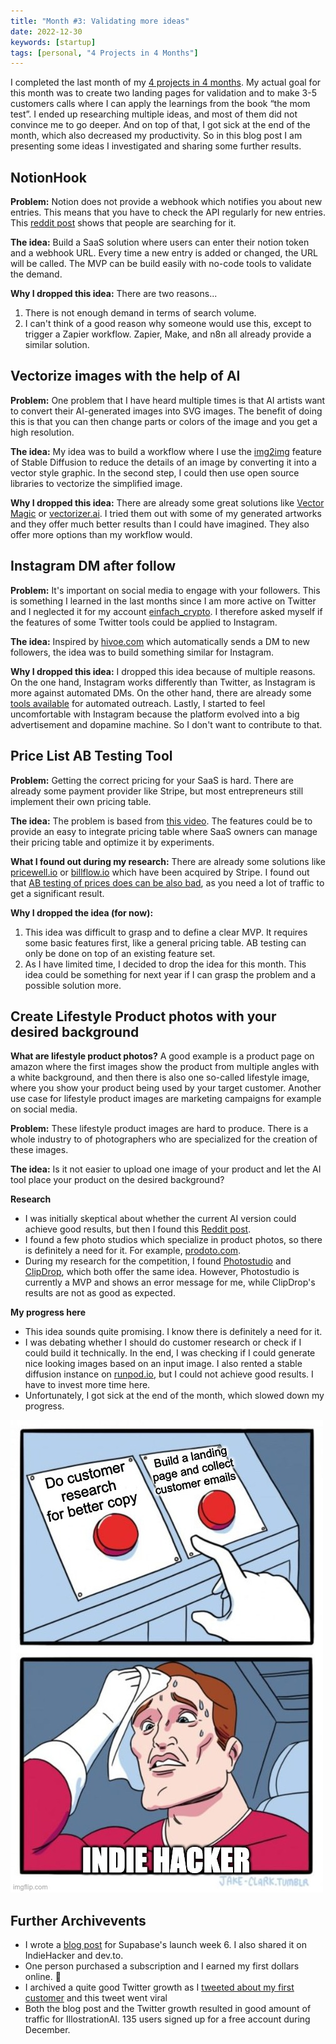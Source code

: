 ```yaml
---
title: "Month #3: Validating more ideas"
date: 2022-12-30
keywords: [startup]
tags: [personal, "4 Projects in 4 Months"]
---
```


I completed the last month of my [4 projects in 4 months](/blog/2022-08-10-4-projects-in-4-months/). My actual goal for this month was to create two landing pages for validation and to make 3-5 customers calls where I can apply the learnings from the book “the mom test”. I ended up researching multiple ideas, and most of them did not convince me to go deeper. And on top of that, I got sick at the end of the month, which also decreased my productivity. So in this blog post I am presenting some ideas I investigated and sharing some further results.

## NotionHook
**Problem:** Notion does not provide a webhook which notifies you about new entries. This means that you have to check the API regularly for new entries. This [reddit post](https://www.reddit.com/r/Notion/comments/nd76ec/notion_api_webhooks/) shows that people are searching for it.

**The idea:** Build a SaaS solution where users can enter their notion token and a webhook URL. Every time a new entry is added or changed, the URL will be called. The MVP can be build easily with no-code tools to validate the demand.

**Why I dropped this idea:** There are two reasons...
1. There is not enough demand in terms of search volume.
2. I can't think of a good reason why someone would use this, except to trigger a Zapier workflow. Zapier, Make, and n8n all already provide a similar solution.

## Vectorize images with the help of AI
**Problem:** One problem that I have heard multiple times is that AI artists want to convert their AI-generated images into SVG images. The benefit of doing this is that you can then change parts or colors of the image and you get a high resolution.

**The idea:** My idea was to build a workflow where I use the [img2img] feature of Stable Diffusion to reduce the details of an image by converting it into a vector style graphic. In the second step, I could then use open source libraries to vectorize the simplified image.

**Why I dropped this idea:**
There are already some great solutions like [Vector Magic] or [vectorizer.ai]. I tried them out with some of my generated artworks and they offer much better results than I could have imagined. They also offer more options than my workflow would. 

## Instagram DM after follow
**Problem:** It's important on social media to engage with your followers. This is something I learned in the last months since I am more active on Twitter and I neglected it for my account [einfach_crypto]. I therefore asked myself if the features of some Twitter tools could be applied to Instagram.

**The idea:** Inspired by [hivoe.com] which automatically sends a DM to new followers, the idea was to build something similar for Instagram.

**Why I dropped this idea:**
I dropped this idea because of multiple reasons. On the one hand, Instagram works differently than Twitter, as Instagram is more against automated DMs. On the other hand, there are already some [tools available](https://dmpro.app/) for automated outreach. Lastly, I started to feel uncomfortable with Instagram because the platform evolved into a big advertisement and dopamine machine. So I don't want to contribute to that.

## Price List AB Testing Tool
**Problem:** Getting the correct pricing for your SaaS is hard. There are already some payment provider like Stripe, but most entrepreneurs still implement their own pricing table.

**The idea:** The problem is based from [this video](https://youtu.be/uYRq60G5XTk?t=511). The features could be to provide an easy to integrate pricing table where SaaS owners can manage their pricing table and optimize it by experiments.

**What I found out during my research:** There are already some solutions like [pricewell.io](https://www.pricewell.io/) or [billflow.io](https://www.billflow.io/) which have been acquired by Stripe. I found out that [AB testing of prices does can be also bad](https://www.priceintelligently.com/blog/ab-test-pricing-page-strategy), as you need a lot of traffic to get a significant result.

**Why I dropped the idea (for now):**
1. This idea was difficult to grasp and to define a clear MVP. It requires some basic features first, like a general pricing table. AB testing can only be done on top of an existing feature set.
2. As I have limited time, I decided to drop the idea for this month. This idea could be something for next year if I can grasp the problem and a possible solution more.

## Create Lifestyle Product photos with your desired background
**What are lifestyle product photos?** A good example is a product page on amazon where the first images show the product from multiple angles with a white background, and then there is also one so-called lifestyle image, where you show your product being used by your target customer. Another use case for lifestyle product images are marketing campaigns for example on social media.

**Problem:** These lifestyle product images are hard to produce. There is a whole industry to of photographers who are specialized for the creation of these images.

**The idea:** Is it not easier to upload one image of your product and let the AI tool place your product on the desired background?

**Research**
- I was initially skeptical about whether the current AI version could achieve good results, but then I found this [Reddit post].
- I found a few photo studios which specialize in product photos, so there is definitely a need for it. For example, [prodoto.com](https://www.prodoto.com/cgi).
- During my research for the competition, I found [Photostudio](https://product-photography.vercel.app/) and [ClipDrop](https://clipdrop.co/replace-background), which both offer the same idea. However, Photostudio is currently a MVP and shows an error message for me, while ClipDrop's results are not as good as expected.

**My progress here**
- This idea sounds quite promising. I know there is definitely a need for it.
- I was debating whether I should do customer research or check if I could build it technically. In the end, I was checking if I could generate nice looking images based on an input image. I also rented a stable diffusion instance on [runpod.io](https://www.runpod.io/), but I could not achieve good results. I have to invest more time here.
- Unfortunately, I got sick at the end of the month, which slowed down my progress.

![Do customer research or build a landing page meme](./assets/2022-12-31/75vadm.jpg)

## Further Archivevents
- I wrote a [blog post] for Supabase's launch week 6. I also shared it on IndieHacker and dev.to.
- One person purchased a subscription and I earned my first dollars online. 🎉
- I archived a quite good Twitter growth as I [tweeted about my first customer] and this tweet went viral
- Both the blog post and the Twitter growth resulted in good amount of traffic for IllostrationAI. 135 users signed up for a free account during December.

[img2img]: https://mccormickml.com/2022/12/06/how-img2img-works/
[Vector Magic]: https://vectormagic.com/
[vectorizer.ai]: https://vectorizer.ai/
[einfach_crypto]: https://www.instagram.com/einfach_crypto/
[hivoe.com]: https://www.hivoe.com/
[Reddit post]: https://www.reddit.com/r/StableDiffusion/comments/zjuczh/using_sd_as_a_design_tool/
[blog post]: /blog/2022-12-06-how-I-used-supabase/
[tweeted about my first customer]: https://twitter.com/m91michel/status/1607649501770039296?s=20
[price testing]: https://blog.hubspot.com/marketing/price-testing